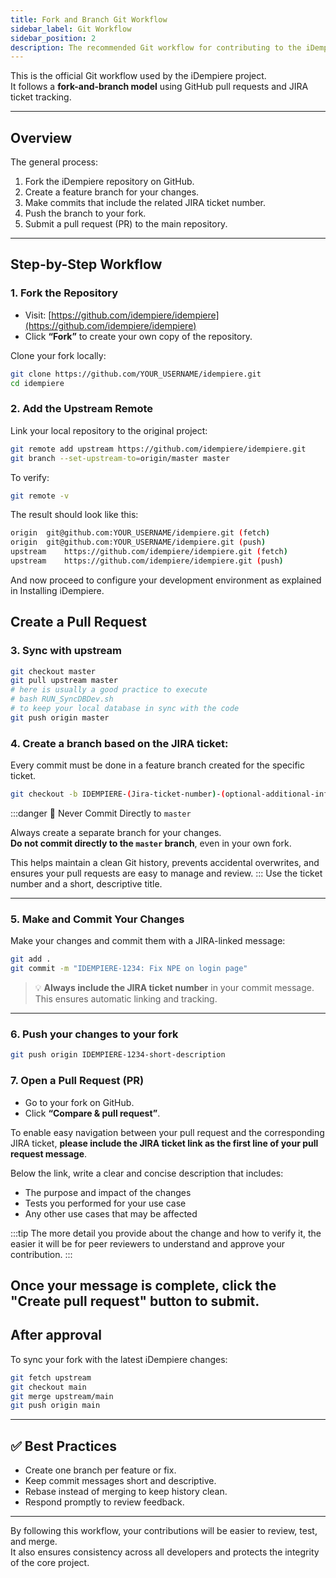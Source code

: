 ```yaml
---
title: Fork and Branch Git Workflow
sidebar_label: Git Workflow
sidebar_position: 2
description: The recommended Git workflow for contributing to the iDempiere core repository
---
```


This is the official Git workflow used by the iDempiere project.  
It follows a **fork-and-branch model** using GitHub pull requests and JIRA ticket tracking.

---

## Overview

The general process:

1. Fork the iDempiere repository on GitHub.
2. Create a feature branch for your changes.
3. Make commits that include the related JIRA ticket number.
4. Push the branch to your fork.
5. Submit a pull request (PR) to the main repository.

---

## Step-by-Step Workflow

### 1. Fork the Repository

- Visit: [https://github.com/idempiere/idempiere](https://github.com/idempiere/idempiere)
- Click **“Fork”** to create your own copy of the repository.

Clone your fork locally:

```bash
git clone https://github.com/YOUR_USERNAME/idempiere.git
cd idempiere
```

### 2. Add the Upstream Remote

Link your local repository to the original project:

```bash
git remote add upstream https://github.com/idempiere/idempiere.git
git branch --set-upstream-to=origin/master master
```

To verify:

```bash
git remote -v
```

The result should look like this:

```bash
origin	git@github.com:YOUR_USERNAME/idempiere.git (fetch)
origin	git@github.com:YOUR_USERNAME/idempiere.git (push)
upstream	https://github.com/idempiere/idempiere.git (fetch)
upstream	https://github.com/idempiere/idempiere.git (push)
```

And now proceed to configure your development environment as explained in Installing iDempiere.

## Create a Pull Request

### 3. Sync with upstream
```bash
git checkout master
git pull upstream master
# here is usually a good practice to execute
# bash RUN_SyncDBDev.sh
# to keep your local database in sync with the code
git push origin master
```

### 4. Create a branch based on the JIRA ticket:

Every commit must be done in a feature branch created for the specific ticket.

```bash
git checkout -b IDEMPIERE-(Jira-ticket-number)-(optional-additional-info)
```

:::danger 🚫 Never Commit Directly to `master`

Always create a separate branch for your changes.  
**Do not commit directly to the `master` branch**, even in your own fork.

This helps maintain a clean Git history, prevents accidental overwrites, and ensures your pull requests are easy to manage and review.
::: 
Use the ticket number and a short, descriptive title.

---

### 5. Make and Commit Your Changes

Make your changes and commit them with a JIRA-linked message:

```bash
git add .
git commit -m "IDEMPIERE-1234: Fix NPE on login page"
```

> 💡 **Always include the JIRA ticket number** in your commit message. This ensures automatic linking and tracking.

---

### 6. Push your changes to your fork

```bash
git push origin IDEMPIERE-1234-short-description
```

### 7. Open a Pull Request (PR)

- Go to your fork on GitHub.
- Click **“Compare & pull request”**.

To enable easy navigation between your pull request and the corresponding JIRA ticket, **please include the JIRA ticket link as the first line of your pull request message**.

Below the link, write a clear and concise description that includes:
- The purpose and impact of the changes  
- Tests you performed for your use case  
- Any other use cases that may be affected

:::tip
The more detail you provide about the change and how to verify it, the easier it will be for peer reviewers to understand and approve your contribution.
:::


Once your message is complete, click the **"Create pull request"** button to submit.
---

## After approval

To sync your fork with the latest iDempiere changes:

```bash
git fetch upstream
git checkout main
git merge upstream/main
git push origin main
```

---

## ✅ Best Practices

- Create one branch per feature or fix.
- Keep commit messages short and descriptive.
- Rebase instead of merging to keep history clean.
- Respond promptly to review feedback.

---

By following this workflow, your contributions will be easier to review, test, and merge.  
It also ensures consistency across all developers and protects the integrity of the core project.